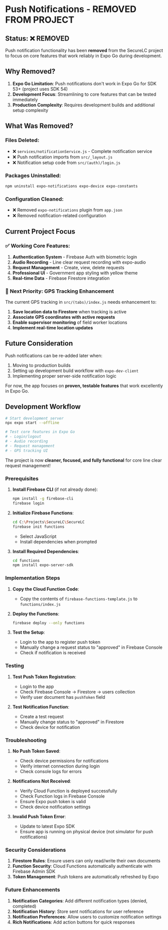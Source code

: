 # Push Notifications - REMOVED FROM PROJECT

## Status: ❌ REMOVED

Push notification functionality has been **removed** from the SecureLC project to focus on core features that work reliably in Expo Go during development.

## Why Removed?

1. **Expo Go Limitation**: Push notifications don't work in Expo Go for SDK 53+ (project uses SDK 54)
2. **Development Focus**: Streamlining to core features that can be tested immediately
3. **Production Complexity**: Requires development builds and additional setup complexity

## What Was Removed?

### Files Deleted:
- ❌ `services/notificationService.js` - Complete notification service
- ❌ Push notification imports from `src/_layout.js`
- ❌ Notification setup code from `src/(auth)/login.js`

### Packages Uninstalled:
```bash
npm uninstall expo-notifications expo-device expo-constants
```

### Configuration Cleaned:
- ❌ Removed `expo-notifications` plugin from `app.json`
- ❌ Removed notification-related configuration

## Current Project Focus

### ✅ **Working Core Features:**
1. **Authentication System** - Firebase Auth with biometric login
2. **Audio Recording** - Line clear request recording with expo-audio
3. **Request Management** - Create, view, delete requests
4. **Professional UI** - Government app styling with yellow theme
5. **Real-time Data** - Firebase Firestore integration

### 🎯 **Next Priority: GPS Tracking Enhancement**

The current GPS tracking in `src/(tabs)/index.js` needs enhancement to:
1. **Save location data to Firestore** when tracking is active
2. **Associate GPS coordinates with active requests**
3. **Enable supervisor monitoring** of field worker locations
4. **Implement real-time location updates**

## Future Consideration

Push notifications can be re-added later when:
1. Moving to production builds
2. Setting up development build workflow with `expo-dev-client`
3. Implementing proper server-side notification logic

For now, the app focuses on **proven, testable features** that work excellently in Expo Go.

## Development Workflow

```bash
# Start development server
npx expo start --offline

# Test core features in Expo Go
# - Login/logout
# - Audio recording
# - Request management
# - GPS tracking UI
```

The project is now **cleaner, focused, and fully functional** for core line clear request management!

### Prerequisites

1. **Install Firebase CLI** (if not already done):
   ```bash
   npm install -g firebase-cli
   firebase login
   ```

2. **Initialize Firebase Functions**:
   ```bash
   cd C:\Projects\SecureLC\SecureLC
   firebase init functions
   ```
   - Select JavaScript
   - Install dependencies when prompted

3. **Install Required Dependencies**:
   ```bash
   cd functions
   npm install expo-server-sdk
   ```

### Implementation Steps

1. **Copy the Cloud Function Code**:
   - Copy the contents of `firebase-functions-template.js` to `functions/index.js`

2. **Deploy the Functions**:
   ```bash
   firebase deploy --only functions
   ```

3. **Test the Setup**:
   - Login to the app to register push token
   - Manually change a request status to "approved" in Firebase Console
   - Check if notification is received

### Testing

1. **Test Push Token Registration**:
   - Login to the app
   - Check Firebase Console → Firestore → users collection
   - Verify user document has `pushToken` field

2. **Test Notification Function**:
   - Create a test request
   - Manually change status to "approved" in Firestore
   - Check device for notification

### Troubleshooting

1. **No Push Token Saved**:
   - Check device permissions for notifications
   - Verify internet connection during login
   - Check console logs for errors

2. **Notifications Not Received**:
   - Verify Cloud Function is deployed successfully
   - Check Function logs in Firebase Console
   - Ensure Expo push token is valid
   - Check device notification settings

3. **Invalid Push Token Error**:
   - Update to latest Expo SDK
   - Ensure app is running on physical device (not simulator for push notifications)

### Security Considerations

1. **Firestore Rules**: Ensure users can only read/write their own documents
2. **Function Security**: Cloud Functions automatically authenticate with Firebase Admin SDK
3. **Token Management**: Push tokens are automatically refreshed by Expo

### Future Enhancements

1. **Notification Categories**: Add different notification types (denied, completed)
2. **Notification History**: Store sent notifications for user reference
3. **Notification Preferences**: Allow users to customize notification settings
4. **Rich Notifications**: Add action buttons for quick responses
